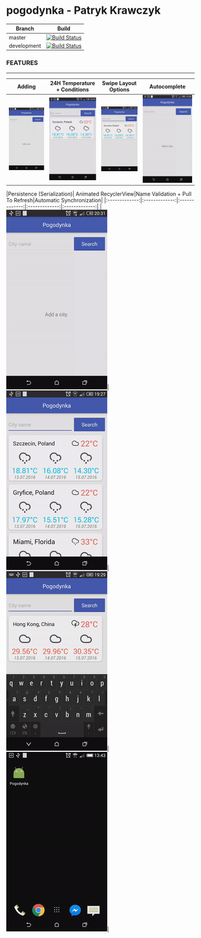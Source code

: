 # pogodynka - Patryk Krawczyk


| Branch        | Build           |
| ------------- |:-------------:|
| master      | [![Build Status](https://travis-ci.org/capybaracreations/pogodynka.svg?branch=master)](https://travis-ci.org/capybaracreations/pogodynka) |
| development      | [![Build Status](https://travis-ci.org/capybaracreations/pogodynka.svg?branch=development)](https://travis-ci.org/capybaracreations/pogodynka)      |

### FEATURES
------
|Adding|24H Temperature + Conditions|Swipe Layout Options|Autocomplete|
|:-------------:|:-------------:|:-------------:|:-------------:|
|![Alt Text](https://github.com/capybaracreations/pogodynka/blob/master/gifs/adding.gif)|![Alt Text](https://github.com/capybaracreations/pogodynka/blob/master/gifs/details.gif)|![Alt Text](https://github.com/capybaracreations/pogodynka/blob/master/gifs/options.gif)|![Alt Text](https://github.com/capybaracreations/pogodynka/blob/master/gifs/autocomplete.gif)|

|Persistence (Serialization)| Animated RecyclerView|Name Validation + Pull To Refresh|Automatic Synchronization|
|:-------------:|:-------------:|:-------------:|:-------------:|:-------------:|
|![Alt Text](https://github.com/capybaracreations/pogodynka/blob/master/gifs/persistence.gif)|![Alt Text](https://github.com/capybaracreations/pogodynka/blob/master/gifs/recyclerview.gif)|![Alt Text](https://github.com/capybaracreations/pogodynka/blob/master/gifs/validation_refreshall.gif)|![Alt Text](https://github.com/capybaracreations/pogodynka/blob/master/gifs/synchronization.gif)|
